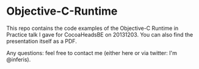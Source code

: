 # Objective-C-Runtime

This repo contains the code examples of the Objective-C Runtime in Practice talk I gave for CocoaHeadsBE on 20131203.
You can also find the presentation itself as a PDF.

Any questions: feel free to contact me (either here or via twitter: I'm @inferis).
